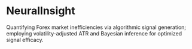 # NeuralInsight
Quantifying Forex market inefficiencies via algorithmic signal generation; employing volatility-adjusted ATR and Bayesian inference for optimized signal efficacy.

